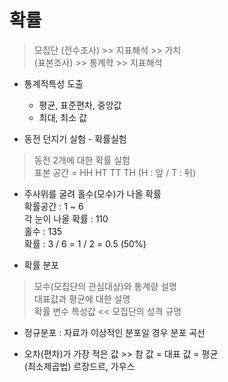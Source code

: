 # 확률 

> 모집단 (전수조사) >> 지표해석 >> 가치  
(표본조사) >> 통계학 >> 지표해석 

* 통계적특성 도출 
  * 평균, 표준편차, 중앙값
  * 최대, 최소 값

* 동전 던지기 실험 - 확률실험 
> 동전 2개에 대한 확률 실험  
표본 공간 = HH HT TT TH (H : 앞 / T : 뒤)

* 주사위를 굴려 홀수(모수)가 나올 확률  
확률공간 : 1 ~ 6  
각 눈이 나올 확률 : 110  
홀수 : 135  
확률 : 3 / 6 = 1 / 2 = 0.5 (50%)

* 확률 분포  
> 모수(모집단의 관심대상)와 통계량 설명   
대표값과 평균에 대한 설명  
확률 변수
특성값 << 모집단의 성격 규명 

* 정규분포 : 자료가 이상적인 분포일 경우 분포 곡선

* 오차(편차)가 가장 적은 값 >> 참 값 = 대표 값 = 평균  
(최소제곱법) 르장드르, 가우스 
 
